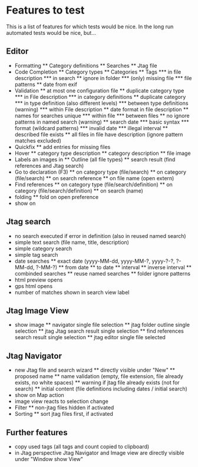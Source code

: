 # Features to test

This is a list of features for which tests would be nice.
In the long run automated tests would be nice, but...

## Editor
* Formatting
** Category definitions
** Searches
** Jtag file
* Code Completion
** Category types
** Categories
** Tags
*** in file description
*** in search
** ignore in folder
*** (only) missing file
*** file patterns 
** date from exif
* Validation
** at most one configuration file
** duplicate category type
*** in File description
*** in category definitions
** duplicate category
*** in type definition (also different levels)
*** between type definitions (warning)
*** within File description
** date format in file description
** names for searches unique
*** within file
*** between files
** no ignore patterns in named search (warning)
** search date
*** basic syntax
*** format (wildcard patterns)
*** invalid date
*** illegal interval
** described file exists
** all files in file have description (ignore pattern matches excluded)
* Quickfix
** add entries for missing files
* Hover
** category type description
** category description
** file image
* Labels an images in
** Outline (all file types)
** search result (find references and Jtag search)
* Go to declaration (F3)
** on category type (file/search)
** on category (file/search)
** on search reference
** on file name (open extern)
* Find references
** on category type (file/search/definition)
** on category (file/search/definition)
** on search (name)
* folding
** fold on open preference
* show on 

## Jtag search
* no search executed if error in definition (also in reused named search)
* simple text search (file name, title, description)
* simple category search
* simple tag search
* date searches
** exact date (yyyy-MM-dd, yyyy-MM-?, yyyy-?-?, ?-MM-dd, ?-MM-?)
** from date
** to date
** interval
** inverse interval
** combinded searches
** reuse named searches
** folder ignore patterns
* html preview opens
* gps html opens
* number of matches shown in search view label

## Jtag Image View
* show image
** navigator single file selection
** jtag folder outline single selection
** jtag Jtag search result single selection
** find references search result single selection
** jtag editor single file selected

## Jtag Navigator
* new Jtag file and search wizard
** directly visible under "New"
** proposed name
** name validation (empty, file extension, file already exists, no white spaces)
** warning if jtag file already exists (not for search)
** initial content (file definitions including dates / initial search)
* show on Map action
* image view reacts to selection change
* Filter
** non-jtag files hidden if activated
* Sorting
** sort jtag files first, if activated

## Further features
* copy used tags (all tags and count copied to clipboard)
* in Jtag perspective Jtag Navigator and Image view are directly visible under "Window show View"
